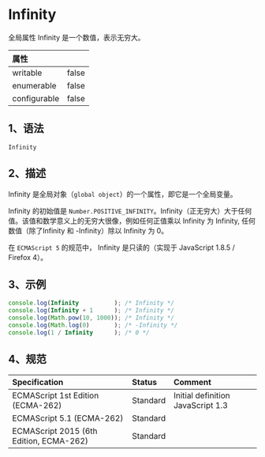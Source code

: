 # Infinity

全局属性 Infinity 是一个数值，表示无穷大。

| 属性         |       |
|:------------|:-----|
| writable     | false |
| enumerable   | false |
| configurable | false |

## 1、语法

`Infinity`

## 2、描述

Infinity 是全局对象（`global object`）的一个属性，即它是一个全局变量。

Infinity 的初始值是 `Number.POSITIVE_INFINITY`。Infinity（正无穷大）大于任何值。该值和数学意义上的无穷大很像，例如任何正值乘以 Infinity 为
Infinity, 任何数值（除了Infinity 和 -Infinity）除以 Infinity 为 0。

在 `ECMAScript 5` 的规范中， Infinity 是只读的（实现于 JavaScript 1.8.5 / Firefox 4）。

## 3、示例

```javascript
console.log(Infinity          ); /* Infinity */
console.log(Infinity + 1      ); /* Infinity */
console.log(Math.pow(10, 1000)); /* Infinity */
console.log(Math.log(0)       ); /* -Infinity */
console.log(1 / Infinity      ); /* 0 */
```

## 4、规范

| Specification                           | Status   | Comment                           |
|:-----------------------------------|:--------|:------------------------------|
| ECMAScript 1st Edition (ECMA-262)       | Standard | Initial definition JavaScript 1.3 |
| ECMAScript 5.1 (ECMA-262)               | Standard |                    |
| ECMAScript 2015 (6th Edition, ECMA-262) | Standard |                    |